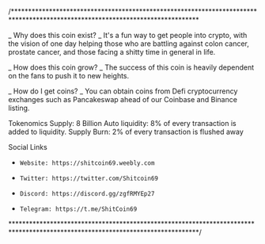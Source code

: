 /******************************************************************************************************************************

 _    Why does this coin exist?    _
It's a fun way to get people into crypto, with the vision of one day helping those who are battling against colon cancer, prostate cancer, and those facing a shitty time in general in life.

 _    How does this coin grow?    _
The success of this coin is heavily dependent on the fans to push it to new heights.

 _    How do I get coins?    _
 You can obtain coins from Defi cryptocurrency exchanges such as Pancakeswap ahead of our Coinbase and Binance listing.

 
 Tokenomics
 Supply: 8 Billion
 Auto liquidity: 8% of every transaction is added to liquidity.
 Supply Burn: 2% of every transaction is flushed away
    
Social Links
*     Website: https://shitcoin69.weebly.com
*     Twitter: https://twitter.com/Shitcoin69
*     Discord: https://discord.gg/zgfRMYEp27
*     Telegram: https://t.me/ShitCoin69
******************************************************************************************************************************/

